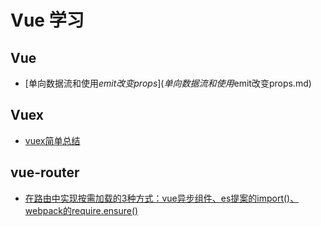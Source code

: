 # Vue 学习

## Vue
* [单向数据流和使用$emit改变props](单向数据流和使用$emit改变props.md)


## Vuex
* [vuex简单总结](https://github.com/hk029/front-end/blob/master/framework/vue/vuex.md)


## vue-router

* [在路由中实现按需加载的3种方式：vue异步组件、es提案的import()、webpack的require.ensure()](https://segmentfault.com/a/1190000011519350)




